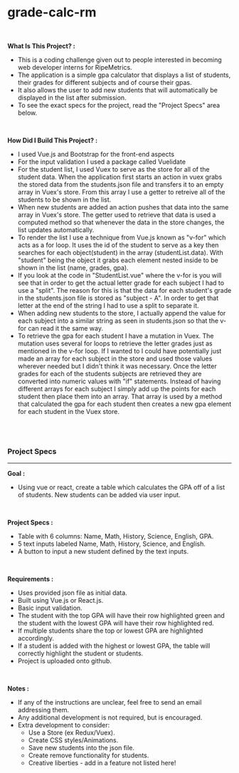 # grade-calc-rm

<br>

<strong>What Is This Project? :</strong>

- This is a coding challenge given out to people interested in becoming web developer interns for RipeMetrics.
- The application is a simple gpa calculator that displays a list of students, their grades for different subjects and of course their gpas.
- It also allows the user to add new students that will automatically be displayed in the list after submission.
- To see the exact specs for the project, read the "Project Specs" area below.

<br>

<strong>How Did I Build This Project? :</strong>

- I used Vue.js and Bootstrap for the front-end aspects
- For the input validation I used a package called Vuelidate
- For the student list, I used Vuex to serve as the store for all of the student data. When the application first starts an action in vuex grabs the stored data from the students.json file and transfers it to an empty array in Vuex's store. From this array I use a getter to retreive all of the students to be shown in the list.
- When new students are added an action pushes that data into the same array in Vuex's store. The getter used to retrieve that data is used a computed method so that whenever the data in the store changes, the list updates automatically.
- To render the list I use a technique from Vue.js known as "v-for" which acts as a for loop. It uses the id of the student to serve as a key then searches for each object(student) in the array (studentList.data). With "student" being the object it grabs each element nested inside to be shown in the list (name, grades, gpa).
- If you look at the code in "StudentList.vue" where the v-for is you will see that in order to get the actual letter grade for each subject I had to use a "split". The reason for this is that the data for each student's grade in the students.json file is stored as "subject - A". In order to get that letter at the end of the string I had to use a split to separate it.
- When adding new students to the store, I actually append the value for each subject into a similar string as seen in students.json so that the v-for can read it the same way.
- To retrieve the gpa for each student I have a mutation in Vuex. The mutation uses several for loops to retrieve the letter grades just as mentioned in the v-for loop. If I wanted to I could have potentially just made an array for each subject in the store and used those values wherever needed but I didn't think it was necessary. Once the letter grades for each of the students subjects are retrieved they are converted into numeric values with "if" statements. Instead of having different arrays for each subject I simply add up the points for each student then place them into an array. That array is used by a method that calculated the gpa for each student then creates a new gpa element for each student in the Vuex store.

<br><br>

<h3>Project Specs</h3>

<hr>

<strong>Goal :</strong>

- Using vue or react, create a table which calculates the GPA off of a list of students. New
students can be added via user input.

<br>

<strong>Project Specs :</strong>

- Table with 6 columns: Name, Math, History, Science, English, GPA.
- 5 text inputs labeled Name, Math, History, Science, and English.
- A button to input a new student defined by the text inputs.

<br>

<strong>Requirements :</strong>

- Uses provided json file as initial data.
- Built using Vue.js or React.js.
- Basic input validation.
- The student with the top GPA will have their row highlighted green and the student with
the lowest GPA will have their row highlighted red.
- If multiple students share the top or lowest GPA are highlighted accordingly.
- If a student is added with the highest or lowest GPA, the table will correctly highlight the
student or students.
- Project is uploaded onto github.

<br>

<strong>Notes :</strong>

- If any of the instructions are unclear, feel free to send an email addressing them.
- Any additional development is not required, but is encouraged.
- Extra development to consider:
  - Use a Store (ex Redux/Vuex).
  - Create CSS styles/Animations.
  - Save new students into the json file.
  - Create remove functionality for students.
  - Creative liberties - add in a feature not listed here!
